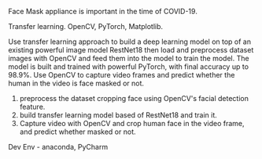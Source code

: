 Face Mask appliance is important in the time of COVID-19.

Transfer learning.
OpenCV, PyTorch, Matplotlib.

Use transfer learning approach to build a deep learning model on top of an existing powerful image model RestNet18
then load and preprocess dataset images with OpenCV and feed them into the model to train the model. The model is built and trained with powerful PyTorch, with final accuracy up to 98.9%.
Use OpenCV to capture video frames and predict whether the human in the video is face masked or not.

1. preprocess the dataset cropping face using OpenCV's facial detection feature.
2. build transfer learning model based of RestNet18 and train it.
3. Capture video with OpenCV and crop human face in the video frame, and predict whether masked or not.

Dev Env - anaconda, PyCharm

